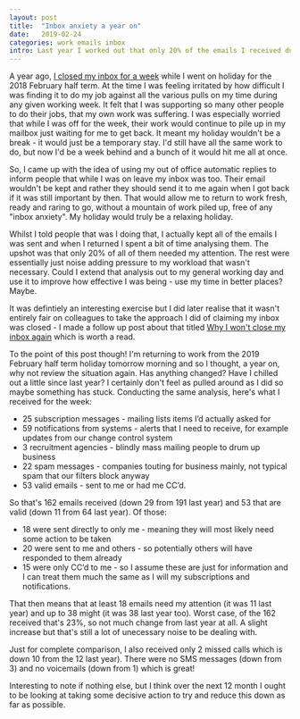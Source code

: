 ```yaml
---
layout: post
title:  "Inbox anxiety a year on"
date:   2019-02-24
categories: work emails inbox
intro: Last year I worked out that only 20% of the emails I received during a weeks annual leave needed my attention when I returned. Is it the same 12 months on?
---
```

A year ago, [I closed my inbox for a week](/blog/i-closed-my-inbox-for-a-week/) while I went on holiday for the 2018 February half term. At the time I was feeling irritated by how difficult I was finding it to do my job against all the various pulls on my time during any given working week. It felt that I was supporting so many other people to do their jobs, that my own work was suffering. I was especially worried that while I was off for the week, their work would continue to pile up in my mailbox just waiting for me to get back. It meant my holiday wouldn't be a break - it would just be a temporary stay. I'd still have all the same work to do, but now I'd be a week behind and a bunch of it would hit me all at once.

So, I came up with the idea of using my out of office automatic replies to inform people that while I was on leave my inbox was too. Their email wouldn't be kept and rather they should send it to me again when I got back if it was still important by then. That would allow me to return to work fresh, ready and raring to go, without a mountain of work piled up, free of any "inbox anxiety". My holiday would truly be a relaxing holiday.

Whilst I told people that was I doing that, I actually kept all of the emails I was sent and when I returned I spent a bit of time analysing them. The upshot was that only 20% of all of them needed my attention. The rest were essentially just noise adding pressure to my workload that wasn't necessary. Could I extend that analysis out to my general working day and use it to improve how effective I was being - use my time in better places? Maybe.

It was defintiely an interesting exercise but I did later realise that it wasn't entirely fair on colleagues to take the approach I did of claiming my inbox was closed - I made a follow up post about that titled [Why I won't close my inbox again](/blog/why-i-wont-close-my-inbox-again/) which is worth a read.

To the point of this post though! I'm returning to work from the 2019 February half term holiday tomorrow morning and so I thought, a year on, why not review the situation again. Has anything changed? Have I chilled out a little since last year? I certainly don't feel as pulled around as I did so maybe something has stuck. Conducting the same analysis, here's what I received for the week:

* 25 subscription messages - mailing lists items I’d actually asked for
* 59 notifications from systems - alerts that I need to receive, for example updates from our change control system
* 3 recruitment agencies - blindly mass mailing people to drum up business
* 22 spam messages - companies touting for business mainly, not typical spam that our filters block anyway
* 53 valid emails - sent to me or had me CC’d.

So that's 162 emails received (down 29 from 191 last year) and 53 that are valid (down 11 from 64 last year). Of those:

* 18 were sent directly to only me - meaning they will most likely need some action to be taken
* 20 were sent to me and others - so potentially others will have responded to them already
* 15 were only CC’d to me - so I assume these are just for information and I can treat them much the same as I will my subscriptions and notifications.

That then means that at least 18 emails need my attention (it was 11 last year) and up to 38 might (it was 38 last year too). Worst case, of the 162 received that's 23%, so not much change from last year at all. A slight increase but that's still a lot of unecessary noise to be dealing with.

Just for complete comparison, I also received only 2 missed calls which is down 10 from the 12 last year). There were no SMS messages (down from 3) and no voicemails (down from 1) which is great!

Interesting to note if nothing else, but I think over the next 12 month I ought to be looking at taking some decisive action to try and reduce this down as far as possible.
